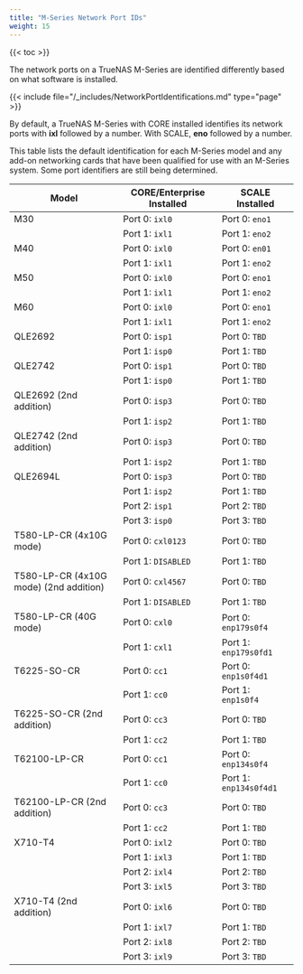 ```yaml
---
title: "M-Series Network Port IDs"
weight: 15
---
```


{{< toc >}}

The network ports on a TrueNAS M-Series are identified differently based on what software is installed.

{{< include file="/_includes/NetworkPortIdentifications.md" type="page" >}}

By default, a TrueNAS M-Series with CORE installed identifies its network ports with **ixl** followed by a number.
With SCALE, **eno** followed by a number.

This table lists the default identification for each M-Series model and any add-on networking cards that have been qualified for use with an M-Series system.
Some port identifiers are still being determined.

| Model | CORE/Enterprise Installed | SCALE Installed |
|-------|---------------------------|-----------------|
| M30   | Port 0: `ixl0` | Port 0: `eno1` |
|       | Port 1: `ixl1` | Port 1: `eno2` |
| M40   | Port 0: `ixl0` | Port 0: `en01` |
|       | Port 1: `ixl1` | Port 1: `eno2` |
| M50   | Port 0: `ixl0` | Port 0: `eno1` |
|       | Port 1: `ixl1` | Port 1: `eno2` |
| M60   | Port 0: `ixl0` | Port 0: `eno1` |
|       | Port 1: `ixl1` | Port 1: `eno2` |
| QLE2692 | Port 0: `isp1` | Port 0: `TBD` |
|         | Port 1: `isp0` | Port 1: `TBD` |
| QLE2742 | Port 0: `isp1` | Port 0: `TBD` |
|         | Port 1: `isp0` | Port 1: `TBD` |
| QLE2692 (2nd addition) | Port 0: `isp3` | Port 0: `TBD` |
|                        | Port 1: `isp2` | Port 1: `TBD` |
| QLE2742 (2nd addition) | Port 0: `isp3` | Port 0: `TBD` |
|                        | Port 1: `isp2` | Port 1: `TBD` |
| QLE2694L | Port 0: `isp3` | Port 0: `TBD` |
|          | Port 1: `isp2` | Port 1: `TBD` |
|          | Port 2: `isp1` | Port 2: `TBD` |
|          | Port 3: `isp0` | Port 3: `TBD` |
| T580-LP-CR (4x10G mode) | Port 0: `cxl0123` | Port 0: `TBD` |
|                         | Port 1: `DISABLED` | Port 1: `TBD` |
| T580-LP-CR (4x10G mode) (2nd addition) | Port 0: `cxl4567` | Port 0: `TBD` |
|                                        | Port 1: `DISABLED` | Port 1: `TBD` |
| T580-LP-CR (40G mode) | Port 0: `cxl0` | Port 0: `enp179s0f4` |
|                       | Port 1: `cxl1` | Port 1: `enp179s0fd1` |
| T6225-SO-CR | Port 0: `cc1` | Port 0: `enp1s0f4d1` |
|             | Port 1: `cc0` | Port 1: `enp1s0f4` |
| T6225-SO-CR (2nd addition) | Port 0: `cc3` | Port 0: `TBD` |
|                            | Port 1: `cc2` | Port 1: `TBD` |
| T62100-LP-CR | Port 0: `cc1` | Port 0: `enp134s0f4` |
|              | Port 1: `cc0` | Port 1: `enp134s0f4d1` |
| T62100-LP-CR (2nd addition) | Port 0: `cc3` | Port 0: `TBD` |
|                             | Port 1: `cc2` | Port 1: `TBD` |
| X710-T4 | Port 0: `ixl2` | Port 0: `TBD` |
|         | Port 1: `ixl3` | Port 1: `TBD` |
|         | Port 2: `ixl4` | Port 2: `TBD` |
|         | Port 3: `ixl5` | Port 3: `TBD` |
| X710-T4 (2nd addition) | Port 0: `ixl6` | Port 0: `TBD` |
|                        | Port 1: `ixl7` | Port 1: `TBD` |
|                        | Port 2: `ixl8` | Port 2: `TBD` |
|                        | Port 3: `ixl9` | Port 3: `TBD` |
